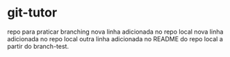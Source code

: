 # git-tutor
repo para praticar branching nova linha adicionada no repo local
nova linha adicionada no repo local
outra linha adicionada no README do repo local a partir do branch-test.
